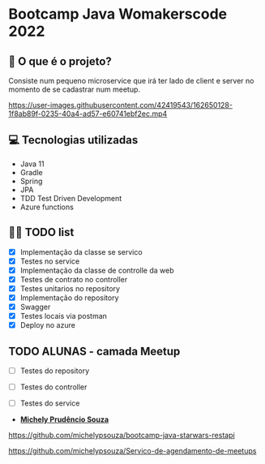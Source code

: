 # Bootcamp Java Womakerscode 2022

## 🤔 O que é o projeto?

Consiste num pequeno microservice que irá ter lado de client e server no momento de se cadastrar num meetup.


https://user-images.githubusercontent.com/42419543/162650128-1f8ab89f-0235-40a4-ad57-e60741ebf2ec.mp4

## 💻 Tecnologias utilizadas

- Java 11
- Gradle
- Spring
- JPA
- TDD Test Driven Development
- Azure functions

## 👩‍💻 TODO list
- [X] Implementação da classe se servico
- [X] Testes no service
- [X] Implementação da classe de controlle da web
- [X] Testes de contrato no controller
- [X] Testes unitarios no repository
- [X] Implementação do repository
- [X] Swagger
- [X] Testes locais via postman
- [X] Deploy no azure

## TODO ALUNAS - camada Meetup

- [ ] Testes do repository 
- [ ] Testes do controller
- [ ] Testes do service


- **[Michely Prudêncio Souza](https://www.linkedin.com/in/michely-prudencio-souza/)**

https://github.com/michelypsouza/bootcamp-java-starwars-restapi

https://github.com/michelypsouza/Servico-de-agendamento-de-meetups




